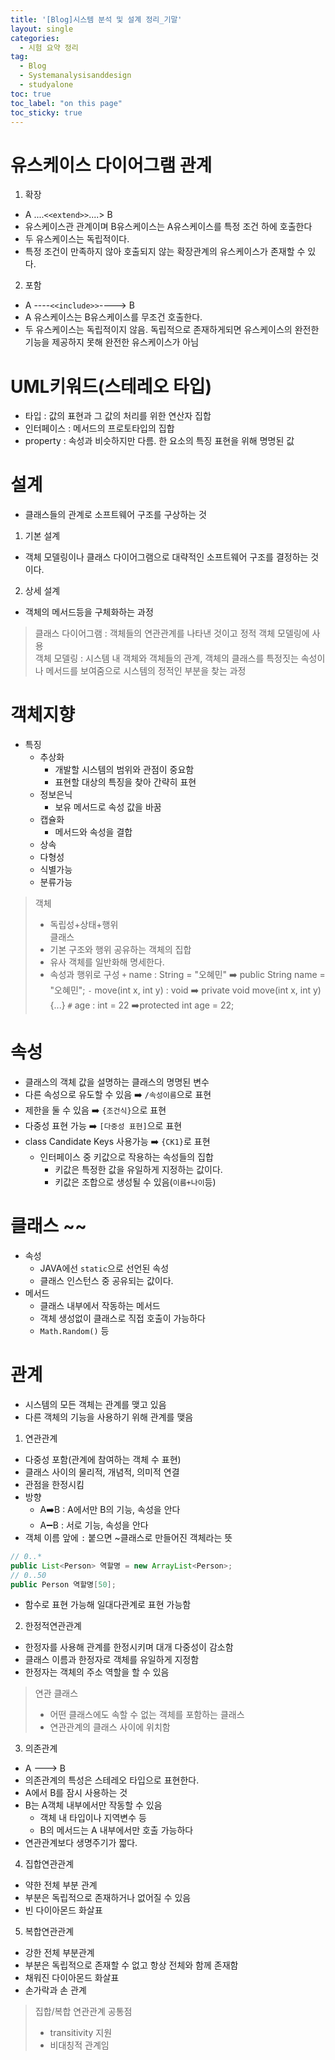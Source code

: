 ```yaml
---
title: '[Blog]시스템 분석 및 설계 정리_기말'
layout: single
categories:
  - 시험 요약 정리
tag:
  - Blog
  - Systemanalysisanddesign
  - studyalone
toc: true
toc_label: "on this page"
toc_sticky: true
---
```


# 유스케이스 다이어그램 관계
1. 확장
- A ....`<<extend>>`....> B
- 유스케이스관 관계이며 B유스케이스는 A유스케이스를 특정 조건 하에 호출한다
- 두 유스케이스는 독립적이다.
- 특정 조건이 만족하지 않아 호출되지 않는 확장관계의 유스케이스가 존재할 수 있다.

 2. 포함
- A ----`<<include>>`----> B
- A 유스케이스는 B유스케이스를 무조건 호출한다.
- 두 유스케이스는 독립적이지 않음. 독립적으로 존재하게되면 유스케이스의 완전한 기능을 제공하지 못해 완전한 유스케이스가 아님

# UML키워드(스테레오 타입)
- 타입 : 값의 표현과 그 값의 처리를 위한 연산자 집합
- 인터페이스 : 메서드의 프로토타입의 집합
- property : 속성과 비슷하지만 다름. 한 요소의 특징 표현을 위해 명명된 값

# 설계
- 클래스들의 관계로 소프트웨어 구조를 구상하는 것
1. 기본 설계
- 객체 모델링이나 클래스 다이어그램으로 대략적인 소프트웨어 구조를 결정하는 것이다.
2. 상세 설계
- 객체의 메서드등을 구체화하는 과정
> 클래스 다이어그램 : 객체들의 연관관계를 나타낸 것이고 정적 객체 모델링에 사용  
> 객체 모델링 : 시스템 내 객체와 객체들의 관계, 객체의 클래스를 특정짓는 속성이나 메서드를 보여줌으로 시스템의 정적인 부분을 찾는 과정

# 객체지향
- 특징
  - 추상화
    - 개발할 시스템의 범위와 관점이 중요함
    - 표현할 대상의 특징을 찾아 간략히 표현
  - 정보은닉
    - 보유 메서드로 속성 값을 바꿈
  - 캡슐화
    - 메서드와 속성을 결합
  - 상속
  - 다형성
  - 식별가능
  - 분류가능
> 객체 
> - 독립성+상태+행위  
> 클래스 
> - 기본 구조와 행위 공유하는 객체의 집합
> - 유사 객체를 일반화해 명세한다.
> - 속성과 행위로 구성
`+` name : String = "오혜민" ➡️ public String name = "오혜민";
`-` move(int x, int y) : void ➡️ private void move(int x, int y){...}
`#` age : int = 22 ➡️protected int age = 22;

# 속성
- 클래스의 객체 값을 설명하는 클래스의 명명된 변수
- 다른 속성으로 유도할 수 있음 ➡️ `/속성이름`으로 표현
- 제한을 둘 수 있음 ➡️ `{조건식}`으로 표현
- 다중성 표현 가능 ➡️ `[다중성 표현]`으로 표현
- class Candidate Keys 사용가능 ➡️ `{CK1}`로 표현
  - 인터페이스 중 키값으로 작용하는 속성들의 집합
    - 키값은 특정한 값을 유일하게 지정하는 값이다.
    - 키값은 조합으로 생성될 수 있음(`이름+나이`등)

# 클래스 ~~
- 속성
  - JAVA에선 `static`으로 선언된 속성
  - 클래스 인스턴스 중 공유되는 값이다.
- 메서드
  - 클래스 내부에서 작동하는 메서드
  - 객체 생성없이 클래스로 직접 호출이 가능하다
  - `Math.Random()` 등

# 관계
- 시스템의 모든 객체는 관계를 맺고 있음
- 다른 객체의 기능을 사용하기 위해 관계를 맺음
1. 연관관계
- 다중성 포함(관계에 참여하는 객체 수 표현)
- 클래스 사이의 물리적, 개념적, 의미적 연결
- 관점을 한정시킴
- 방향
  - A➡️B : A에서만 B의 기능, 속성을 안다
  - A➖B : 서로 기능, 속성을 안다
- 객체 이름 앞에 `:` 붙으면 ~클래스로 만들어진 객체라는 뜻
```java
// 0..*
public List<Person> 역할명 = new ArrayList<Person>;
// 0..50
public Person 역할명[50];
```
- 함수로 표현 가능해 일대다관계로 표현 가능함

2. 한정적연관관계
- 한정자를 사용해 관계를 한정시키며 대개 다중성이 감소함
- 클래스 이름과 한정자로 객체를 유일하게 지정함
- 한정자는 객체의 주소 역할을 할 수 있음

> 연관 클래스
> - 어떤 클래스에도 속할 수 없는 객체를 포함하는 클래스
> - 연관관계의 클래스 사이에 위치함

3. 의존관계
- A ---> B
- 의존관계의 특성은 스테레오 타입으로 표현한다.
- A에서 B를 잠시 사용하는 것
- B는 A객체 내부에서만 작동할 수 있음
  - 객체 내 타입이나 지역변수 등
  - B의 메서드는 A 내부에서만 호출 가능하다
- 연관관계보다 생명주기가 짧다.

4. 집합연관관계
- 약한 전체 부분 관계
- 부분은 독립적으로 존재하거나 없어질 수 있음
- 빈 다이아몬드 화살표

5. 복합연관관계
- 강한 전체 부분관계
- 부분은 독립적으로 존재할 수 없고 항상 전체와 함께 존재함
- 채워진 다이아몬드 화살표
- 손가락과 손 관계

> 집합/복합 연관관계 공통점
> - transitivity 지원
> - 비대칭적 관계임
 
